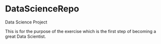 # DataScienceRepo
Data Science Project

This is for the purpose of the exercise which is the first step of becoming a great Data Scientist. 
